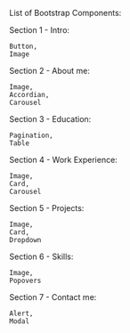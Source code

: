 List of Bootstrap Components:

Section 1 - Intro:

    Button,
    Image
  
Section 2 - About me:

    Image,
    Accordian,
    Carousel
  
Section 3 - Education:

    Pagination,
    Table
  
Section 4 - Work Experience:

    Image,
    Card,
    Carousel
  
Section 5 - Projects:

    Image,
    Card,
    Dropdown
  
Section 6 - Skills:

    Image,
    Popovers
  
Section 7 - Contact me:

    Alert,
    Modal
